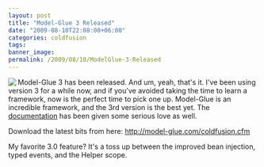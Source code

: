 ```yaml
---
layout: post
title: "Model-Glue 3 Released"
date: "2009-08-10T22:08:00+06:00"
categories: coldfusion 
tags: 
banner_image: 
permalink: /2009/08/10/ModelGlue-3-Released
---
```


<img src="http://model-glue.com/images/mgTabletColdFusion.gif" align="left"> Model-Glue 3 has been released. And um, yeah, that's it. I've been using version 3 for a while now, and if you've avoided taking the time to learn a framework, now is the perfect time to pick one up. Model-Glue is an incredible framework, and the 3rd version is the best yet. The <a href="http://docs.model-glue.com/">documentation</a> has been given some serious love as well. 

Download the latest bits from here: <a href="http://model-glue.com/coldfusion.cfm">http://model-glue.com/coldfusion.cfm</a>

My favorite 3.0 feature? It's a toss up between the improved bean injection, typed events, and the Helper scope.

<br clear="left">